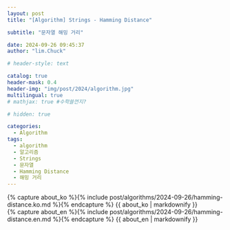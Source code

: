 ```yaml
---
layout: post
title: "[Algorithm] Strings - Hamming Distance"

subtitle: "문자열 해밍 거리"

date: 2024-09-26 09:45:37
author: "lim.Chuck"

# header-style: text

catalog: true
header-mask: 0.4
header-img: "img/post/2024/algorithm.jpg"
multilingual: true
# mathjax: true #수학쓸껀지?

# hidden: true

categories:
  - Algorithm
tags:
  - algorithm
  - 알고리즘
  - Strings
  - 문자열
  - Hamming Distance
  - 해밍 거리
---
```


<div class="ko post-container">
    {% capture about_ko %}{% include post/algorithms/2024-09-26/hamming-distance.ko.md %}{% endcapture %}
    {{ about_ko | markdownify }}
</div>
<div class="en post-container">
    {% capture about_en %}{% include post/algorithms/2024-09-26/hamming-distance.en.md %}{% endcapture %}
    {{ about_en | markdownify }}
</div>
